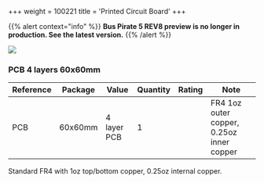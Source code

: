 +++
weight = 100221
title = 'Printed Circuit Board'
+++

{{% alert context="info" %}}
**Bus Pirate 5 REV8 preview is no longer in production. See the latest version.**
{{% /alert %}}

![](/images/docs/hw/bp5rev8/pcb.jpg)

### PCB 4 layers 60x60mm

|**Reference**|**Package**|**Value**|**Quantity**|**Rating**|**Note**|
|-|-|-|-|-|-|
|PCB  |60x60mm|4 layer PCB|1  ||FR4 1oz outer copper, 0.25oz inner copper|

Standard FR4 with 1oz top/bottom copper, 0.25oz internal copper.

